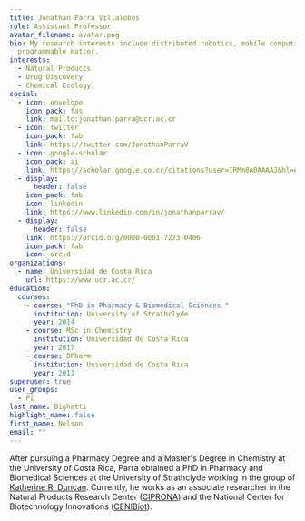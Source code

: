 ```yaml
---
title: Jonathan Parra Villalobos
role: Assistant Professor
avatar_filename: avatar.png
bio: My research interests include distributed robotics, mobile computing and
  programmable matter.
interests:
  - Natural Products
  - Drug Discovery
  - Chemical Ecology
social:
  - icon: envelope
    icon_pack: fas
    link: mailto:jonathan.parra@ucr.ac.cr
  - icon: twitter
    icon_pack: fab
    link: https://twitter.com/JonathanParraV
  - icon: google-scholar
    icon_pack: ai
    link: https://scholar.google.co.cr/citations?user=IRMm8A0AAAAJ&hl=en
  - display:
      header: false
    icon_pack: fab
    icon: linkedin
    link: https://www.linkedin.com/in/jonathanparrav/
  - display:
      header: false
    link: https://orcid.org/0000-0001-7273-0406
    icon_pack: fab
    icon: orcid
organizations:
  - name: Universidad de Costa Rica
    url: https://www.ucr.ac.cr/
education:
  courses:
    - course: "PhD in Pharmacy & Biomedical Sciences "
      institution: University of Strathclyde
      year: 2014
    - course: MSc in Chemistry
      institution: Universidad de Costa Rica
      year: 2017
    - course: BPharm
      institution: Universidad de Costa Rica
      year: 2011
superuser: true
user_groups:
  - PI
last_name: Bighetti
highlight_name: false
first_name: Nelson
email: ""
---
```

After pursuing a Pharmacy Degree and a Master's Degree in Chemistry at the University of Costa Rica, Parra obtained a PhD in Pharmacy and Biomedical Sciences at the University of Strathclyde working in the group of [Katherine R. Duncan](https://t.co/Lji59VJjqQ). Currently, he works as an associate researcher in the Natural Products Research Center ([CIPRONA](https://ciprona.ucr.ac.cr/)) and the National Center for Biotechnology Innovations ([CENIBiot](https://www.cenibiot.ac.cr/en/)).
